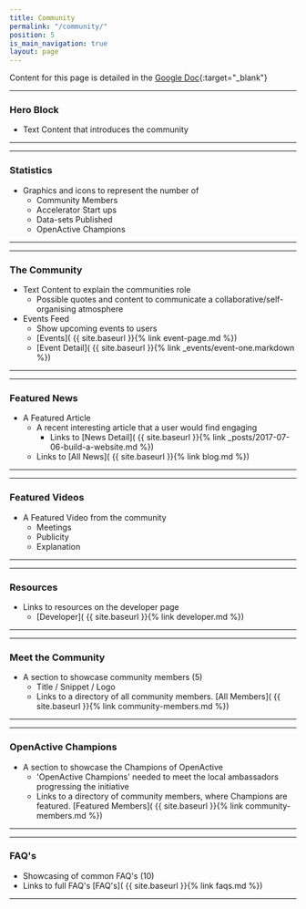 ```yaml
---
title: Community
permalink: "/community/"
position: 5
is_main_navigation: true
layout: page
---
```


Content for this page is detailed in the
[Google Doc](https://drive.google.com/open?id=170_Ao9Y5WspjoVC_n6OfPLC55QQ8JbYzt_JxK888OvM){:target="_blank"}

***
### Hero Block
+ Text Content that introduces the community

***
***
### Statistics 
+ Graphics and icons to represent the number of
    + Community Members
    + Accelerator Start ups
    + Data-sets Published
    + OpenActive Champions

***
***
### The Community
+ Text Content to explain the communities role
    + Possible quotes and content to communicate a collaborative/self-organising atmosphere
+ Events Feed
    + Show upcoming events to users
    + [Events]( {{ site.baseurl }}{% link event-page.md %})    
    + [Event Detail]( {{ site.baseurl }}{% link _events/event-one.markdown  %})   

***

***
### Featured News 
+ A Featured Article
    + A recent interesting article that a user would find engaging 
        + Links to [News Detail]( {{ site.baseurl }}{% link _posts/2017-07-06-build-a-website.md  %})  
    + Links to [All News]( {{ site.baseurl }}{% link blog.md %})  
  
***
***
### Featured Videos 
+ A Featured Video from the community
    + Meetings
    + Publicity
    + Explanation 

***
***
### Resources
+ Links to resources on the developer page
    + [Developer]( {{ site.baseurl }}{% link developer.md %})  

***
***
### Meet the Community
+ A section to showcase community members (5)
    + Title / Snippet / Logo 
    + Links to a directory of all community members. [All Members]( {{ site.baseurl }}{% link community-members.md %})  

***
***
### OpenActive Champions
+ A section to showcase the Champions of OpenActive
    + 'OpenActive Champions' needed to meet the local ambassadors progressing the initiative
    + Links to a directory of community members, where Champions are featured. [Featured Members]( {{ site.baseurl }}{% link community-members.md %})  

***
***
### FAQ's 
+ Showcasing of common FAQ's (10)
+ Links to full FAQ's [FAQ's]( {{ site.baseurl }}{% link faqs.md %})  

***